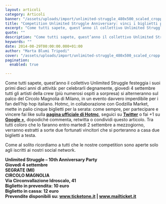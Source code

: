 ```yaml
---
layout: articoli
category: Articoli
banner: "/assets/uploads/import/unlimited-struggle_480x500_scaled_cropp.jpg"
title: "Competition Unlimited Struggle Anniversary: vinci i biglietti per l’evento di Milano!"
excerpt: "Come tutti sapete, quest’anno il collettivo Unlimited Struggle festeggia i suoi primi dieci anni di attività: per celebrarli degnamente, giovedì 4 settembre tutti gli artisti della crew (più numerosi ospiti a sorpresa) si alterneranno sul palco del Circolo Magnolia di Milano, in un evento davvero imperdibile per i fan dell’hip hop italiano. Hotmc, in collaborazione [&hellip"
quote: ""
description: "Come tutti sapete, quest’anno il collettivo Unlimited Struggle festeggia i suoi primi dieci anni di attività: per celebrarli degnamente, giovedì 4 settembre tutti gli artisti della crew (più numerosi ospiti a sorpresa) si alterneranno sul palco del Circolo Magnolia di Milano, in un evento davvero imperdibile per i fan dell’hip hop italiano. Hotmc, in collaborazione [&hellip"
keywords: ""
date: 2014-08-29T00:00:00.000+01:00
author: "Marta Blumi Tripodi"
cover: "/assets/uploads/import/unlimited-struggle_480x500_scaled_cropp.jpg"
pagination:
  enabled: true

---
```


[](https://hotmc.com/wp-content/uploads/2014/02/unlimited-struggle%5F480x500%5Fscaled%5Fcropp.jpg)

Come tutti sapete, quest’anno il collettivo Unlimited Struggle festeggia i suoi primi dieci anni di attività: per celebrarli degnamente, giovedì 4 settembre tutti gli artisti della crew (più numerosi ospiti a sorpresa) si alterneranno sul palco del Circolo Magnolia di Milano, in un evento davvero imperdibile per i fan dell’hip hop italiano. Hotmc, in collaborazione con Godzilla Market, mette in palio cinque biglietti per la serata: come sempre, per partecipare e vincere fai like sulla [**pagina ufficiale di Hotmc**](https://www.facebook.com/hotmcmag "https://www.facebook.com/hotmcmag"), seguici su [**Twitter**](https://www.twitter.com/hotmcmag "http://www.twitter.com/hotmcmag") o fai +1 su[ **Google +**](https://plus.google.com/u/0/b/111205470567886985739/111205470567886985739/posts "https://plus.google.com/u/0/b/111205470567886985739/111205470567886985739/posts"), dopodiché commenta, retwitta o condividi questo articolo. Tra tutti coloro che lo faranno entro martedì 2 settembre a mezzogiorno, verranno estratti a sorte due fortunati vincitori che si porteranno a casa due biglietti a testa.

Come al solito ricordiamo a tutti che le nostre competition sono aperte solo agli iscritti ai nostri social network.

**Unlimited Struggle – 10th Anniversary Party**  
**Giovedì 4 settembre**  
**SEGRATE (MI)**  
**CIRCOLO MAGNOLIA**  
**Via Circonvallazione Idroscalo, 41**  
**Biglietto in prevendita: 10 euro**  
**Biglietto in cassa: 12 euro**  
**Prevendite disponibili su: www.ticketone.it | www.mailticket.it**